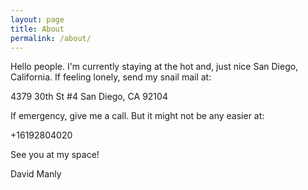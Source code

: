 ```yaml
---
layout: page
title: About
permalink: /about/
---
```


Hello people. I'm currently staying at the hot and, just nice San Diego, California. If feeling lonely, send my snail mail at:

4379 30th St #4
San Diego, CA 92104

If emergency, give me a call. But it might not be any easier at:

+16192804020

See you at my space!

David Manly
